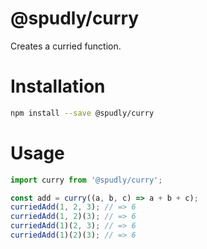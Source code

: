 # @spudly/curry

Creates a curried function.

# Installation

```bash
npm install --save @spudly/curry
```

# Usage

```js
import curry from '@spudly/curry';

const add = curry((a, b, c) => a + b + c);
curriedAdd(1, 2, 3); // => 6
curriedAdd(1, 2)(3); // => 6
curriedAdd(1)(2, 3); // => 6
curriedAdd(1)(2)(3); // => 6
```
